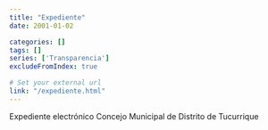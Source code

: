 ```yaml
---
title: "Expediente"
date: 2001-01-02

categories: []
tags: []
series: ['Transparencia']
excludeFromIndex: true

# Set your external url
link: "/expediente.html"
---
```

Expediente electrónico Concejo Municipal de Distrito de Tucurrique